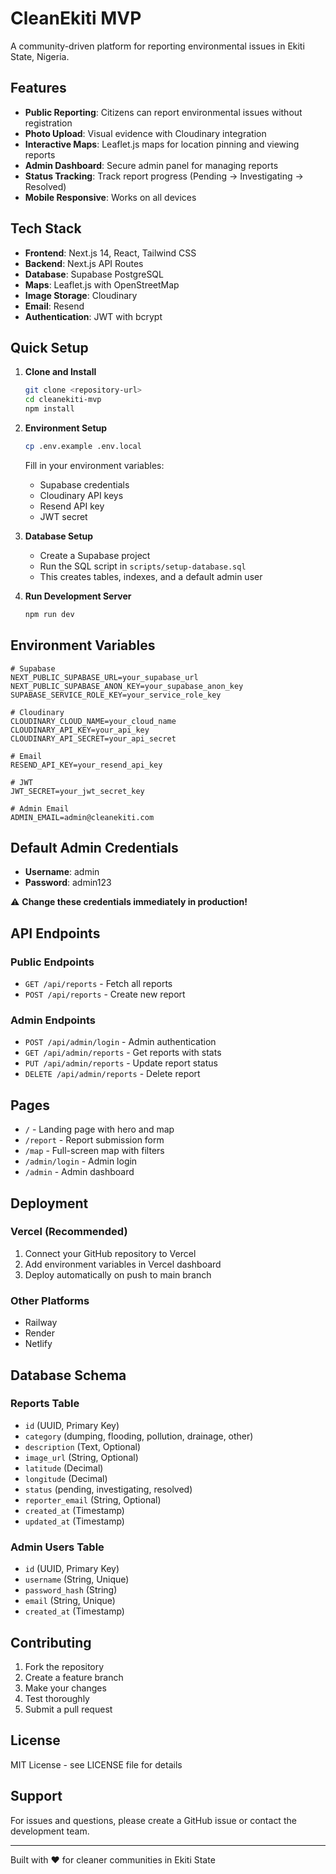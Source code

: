 # CleanEkiti MVP

A community-driven platform for reporting environmental issues in Ekiti State, Nigeria.

## Features

- **Public Reporting**: Citizens can report environmental issues without registration
- **Photo Upload**: Visual evidence with Cloudinary integration
- **Interactive Maps**: Leaflet.js maps for location pinning and viewing reports
- **Admin Dashboard**: Secure admin panel for managing reports
- **Status Tracking**: Track report progress (Pending → Investigating → Resolved)
- **Mobile Responsive**: Works on all devices

## Tech Stack

- **Frontend**: Next.js 14, React, Tailwind CSS
- **Backend**: Next.js API Routes
- **Database**: Supabase PostgreSQL
- **Maps**: Leaflet.js with OpenStreetMap
- **Image Storage**: Cloudinary
- **Email**: Resend
- **Authentication**: JWT with bcrypt

## Quick Setup

1. **Clone and Install**
   ```bash
   git clone <repository-url>
   cd cleanekiti-mvp
   npm install
   ```

2. **Environment Setup**
   ```bash
   cp .env.example .env.local
   ```
   Fill in your environment variables:
   - Supabase credentials
   - Cloudinary API keys
   - Resend API key
   - JWT secret

3. **Database Setup**
   - Create a Supabase project
   - Run the SQL script in `scripts/setup-database.sql`
   - This creates tables, indexes, and a default admin user

4. **Run Development Server**
   ```bash
   npm run dev
   ```

## Environment Variables

```env
# Supabase
NEXT_PUBLIC_SUPABASE_URL=your_supabase_url
NEXT_PUBLIC_SUPABASE_ANON_KEY=your_supabase_anon_key
SUPABASE_SERVICE_ROLE_KEY=your_service_role_key

# Cloudinary
CLOUDINARY_CLOUD_NAME=your_cloud_name
CLOUDINARY_API_KEY=your_api_key
CLOUDINARY_API_SECRET=your_api_secret

# Email
RESEND_API_KEY=your_resend_api_key

# JWT
JWT_SECRET=your_jwt_secret_key

# Admin Email
ADMIN_EMAIL=admin@cleanekiti.com
```

## Default Admin Credentials

- **Username**: admin
- **Password**: admin123

⚠️ **Change these credentials immediately in production!**

## API Endpoints

### Public Endpoints
- `GET /api/reports` - Fetch all reports
- `POST /api/reports` - Create new report

### Admin Endpoints
- `POST /api/admin/login` - Admin authentication
- `GET /api/admin/reports` - Get reports with stats
- `PUT /api/admin/reports` - Update report status
- `DELETE /api/admin/reports` - Delete report

## Pages

- `/` - Landing page with hero and map
- `/report` - Report submission form
- `/map` - Full-screen map with filters
- `/admin/login` - Admin login
- `/admin` - Admin dashboard

## Deployment

### Vercel (Recommended)
1. Connect your GitHub repository to Vercel
2. Add environment variables in Vercel dashboard
3. Deploy automatically on push to main branch

### Other Platforms
- Railway
- Render
- Netlify

## Database Schema

### Reports Table
- `id` (UUID, Primary Key)
- `category` (dumping, flooding, pollution, drainage, other)
- `description` (Text, Optional)
- `image_url` (String, Optional)
- `latitude` (Decimal)
- `longitude` (Decimal)
- `status` (pending, investigating, resolved)
- `reporter_email` (String, Optional)
- `created_at` (Timestamp)
- `updated_at` (Timestamp)

### Admin Users Table
- `id` (UUID, Primary Key)
- `username` (String, Unique)
- `password_hash` (String)
- `email` (String, Unique)
- `created_at` (Timestamp)

## Contributing

1. Fork the repository
2. Create a feature branch
3. Make your changes
4. Test thoroughly
5. Submit a pull request

## License

MIT License - see LICENSE file for details

## Support

For issues and questions, please create a GitHub issue or contact the development team.

---

Built with ❤️ for cleaner communities in Ekiti State
